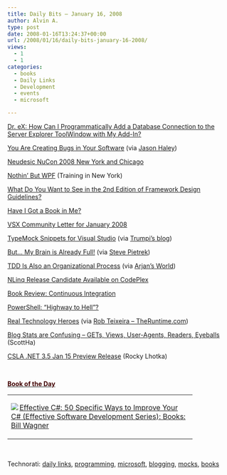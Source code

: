 ```yaml
---
title: Daily Bits – January 16, 2008
author: Alvin A.
type: post
date: 2008-01-16T13:24:37+00:00
url: /2008/01/16/daily-bits-january-16-2008/
views:
  - 1
  - 1
categories:
  - books
  - Daily Links
  - Development
  - events
  - microsoft

---
```

<a href="http://blogs.msdn.com/vsxteam/archive/2008/01/15/Dr-eX-How-can-I-programmatically-add-a-database-connection-to-the-server-explorer-toolwindow-with-my-add-in.aspx" target="_blank">Dr. eX: How Can I Programmatically Add a Database Connection to the Server Explorer ToolWindow with My Add-In?</a>

<a href="http://tynerblain.com/blog/2008/01/14/you-are-creating-bugs/" target="_blank">You Are Creating Bugs in Your Software</a> (via <a href="http://jasonhaley.com/blog/archive/2008/01/15/141068.aspx" target="_blank">Jason Haley</a>)

<a href="http://samgentile.com/blogs/samgentile/archive/2008/01/15/neudesic-nucon-2008-new-york-and-chicago.aspx" target="_blank">Neudesic NuCon 2008 New York and Chicago</a>

<a href="http://wundasworld.blogspot.com/2008/01/nothin-but-wpf.html" target="_blank">Nothin&#8217; But WPF</a> (Training in New York)

<a href="http://blogs.msdn.com/fxcop/archive/2008/01/15/what-do-you-want-to-see-in-the-second-edition-of-framework-design-guidelines.aspx" target="_blank">What Do You Want to See in the 2nd Edition of Framework Design Guidelines?</a>

<a href="http://blogs.msdn.com/stevecla01/archive/2008/01/15/have-i-got-a-book-in-me.aspx" target="_blank">Have I Got a Book in Me?</a>

<a href="http://blogs.msdn.com/vsxteam/archive/2008/01/15/VSX-Community-Letter-for-January-2008.aspx" target="_blank">VSX Community Letter for January 2008</a>

<a href="http://msmvps.com/blogs/paulomorgado/archive/2008/01/13/typemock-snippets-for-visual-studio.aspx" target="_blank">TypeMock Snippets for Visual Studio</a> (via <a href="http://dotnet.org.za/trumpi/archive/2008/01/15/our-daily-link-2008-01-15.aspx" target="_blank">Trumpi&#8217;s blog</a>)

<a href="http://geekswithblogs.net/codesailor/archive/2008/01/14/118534.aspx" target="_blank">But&#8230; My Brain is Already Full!</a> (via <a href="http://spietrek.blogspot.com/2008/01/links-1152008.html" target="_blank">Steve Pietrek</a>)

<a href="http://haacked.com/archive/2008/01/14/tdd-is-also-an-organizational-process.aspx" target="_blank">TDD Is Also an Organizational Process</a> (via <a href="http://arjansworld.blogspot.com/2008/01/linkblog-for-january-15-2007.html" target="_blank">Arjan&#8217;s World</a>)

<a href="http://www.codeplex.com/nlinq/Release/ProjectReleases.aspx?ReleaseId=9900" target="_blank">NLinq Release Candidate Available on CodePlex</a>

<a href="http://www.codesqueeze.com/book-review-continuous-integration/" target="_blank">Book Review: Continuous Integration</a>

<a href="http://blogs.msdn.com/powershell/archive/2008/01/16/powershell-highway-to-hell.aspx" target="_blank">PowerShell: &#8220;Highway to Hell&#8221;?</a>

<a href="http://realtechnologyheroes.com/" target="_blank">Real Technology Heroes</a> (via <a href="http://www.theruntime.com/blogs/devprime/archive/2008/01/15/4654.aspx" target="_blank">Rob Teixeira &#8211; TheRuntime.com</a>)

<a href="http://www.hanselman.com/blog/BlogStatsAreConfusingGETsViewsUserAgentsReadersEyeballs.aspx" target="_blank">Blog Stats are Confusing &#8211; GETs, Views, User-Agents, Readers, Eyeballs</a> (ScottHa)

<a href="http://www.lhotka.net/weblog/CSLANET35Jan15PreviewRelease.aspx" target="_blank">CSLA .NET 3.5 Jan 15 Preview Release</a> (Rocky Lhotka)

&nbsp;

**<u><font color="#400000">Book of the Day</font></u>**

<div class="wlWriterSmartContent" id="scid:7dc1bd33-94bd-46fd-a20b-0131235bcd47:348337a9-ef58-4248-b66b-f4ff4c402275" style="padding-right: 0px; display: inline; padding-left: 0px; float: none; padding-bottom: 0px; margin: 0px; padding-top: 0px">
  <table cellspacing="0" cellpadding="2" width="400" border="0" unselectable="on">
    <tr>
      <td valign="top" width="400">
        <p>
          <a title="Effective C#: 50 Specific Ways to Improve Your C# (Effective Software Development Series): Books: Bill Wagner" href="http://www.amazon.com/exec/obidos/ASIN/0321245660/alvinashcraft-20"><img data-recalc-dims="1" decoding="async" src="https://i0.wp.com/images.amazon.com/images/P/0321245660.01.MZZZZZZZ.jpg?w=660" border="0" align="left" style="float:left" />Effective C#: 50 Specific Ways to Improve Your C# (Effective Software Development Series): Books: Bill Wagner</a>
        </p>
      </td>
    </tr>
  </table>
</div>

&nbsp;

<div class="wlWriterSmartContent" id="scid:C16BAC14-9A3D-4c50-9394-FBFEF7A93539:d8d6e242-5a23-413f-9f5b-2c8b78e409bb" style="padding-right: 0px; display: inline; padding-left: 0px; padding-bottom: 0px; margin: 0px; padding-top: 0px">
  <!--dotnetkickit-->
</div>

<div class="wlWriterSmartContent" id="scid:d7bf807d-7bb0-458a-811f-90c51817d5c2:7a6e3f7d-55ba-44c2-adf1-a63aca6f16d5" style="padding-right: 0px; display: inline; padding-left: 0px; padding-bottom: 0px; margin: 0px; padding-top: 0px">
  <p>
    <span class="TagSite">Technorati:</span> <a href="http://technorati.com/tag/daily+links" rel="tag" class="tag">daily links</a>, <a href="http://technorati.com/tag/programming" rel="tag" class="tag">programming</a>, <a href="http://technorati.com/tag/microsoft" rel="tag" class="tag">microsoft</a>, <a href="http://technorati.com/tag/blogging" rel="tag" class="tag">blogging</a>, <a href="http://technorati.com/tag/mocks" rel="tag" class="tag">mocks</a>, <a href="http://technorati.com/tag/books" rel="tag" class="tag">books</a><br /><!-- StartInsertedTags: daily links, programming, microsoft, blogging, mocks, books :EndInsertedTags -->
  </p>
</div>